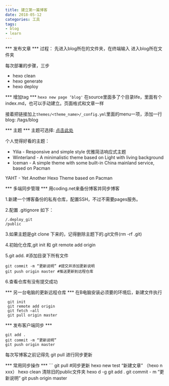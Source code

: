 ```yaml
---
title: 建立第一篇博客
date: 2018-05-12
categories: 工具
tags: 
- blog
- learn
---
```



*** 发布文章 ***
过程：
先进入blog所在的文件夹，在终端输入
进入blog所在文件夹


每次部署的步骤，三步
- hexo clean
- hexo generate
- hexo deploy

<!--more--> 

*** 增加tag ***
` hexo new page ‘blog' `
在source里面多了个目录life，里面有个index.md，也可以手动建立。页面格式和文章一样

接着把链接加上`themes/<theme_name>/_config.yml`里面的menu一项，添加一行blog: /tags/blog

*** 主题 ***
主题可选择: [点击此处](https://github.com/hexojs/hexo/wiki/Themes)

个人觉得好看的主题：
- Yilia - Responsive and simple style 优雅简洁响应式主题
- Winterland - A minimalistic theme based on Light with living background
- Iceman - A simple theme with some built-in China mainland service, based on Pacman

YAHT - Yet Another Hexo Theme based on Pacman


*** 多端同步管理 ***
​用coding.net来备份博客并同步博客

1.新建一个博客备份的私有仓库，配置SSH，不过不需要pages服务。

2.配置 .gitignore 如下： 
```
/.deploy_git
/public
```
3.如果主题是git clone 下来的，记得删除主题下的.git文件(rm -rf .git)

4.初始化仓库,git init 和 git remote add origin

5.git add. #添加目录下所有文件 
```
git commit -m “更新说明” #提交并添加更新说明 
git push origin master #推送更新到远程仓库
```
6.查看仓库有没有提交成功


*** 另一台电脑的更新远程仓库 ***
​ 在B电脑安装必须要的环境后，新建文件执行
```
​ git init
​ git remote add origin
​ git fetch –all
​ git pull origin master
```

*** 发布客户端同步 ***
```
git add .
git commit -m “更新说明”
git push origin master
```
每次写博客之前记得先 git pull 进行同步更新


*** 常用同步操作 ***
​```
git pull #同步更新
hexo new test “新建文章” （hexo n xxx）
hexo clean 清除旧的public文件夹
hexo d -g
git add .
git commit - m “更新说明”
git push origin master
```


